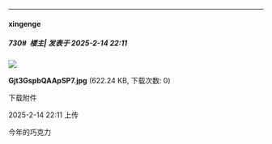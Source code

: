 ﻿
*****

####  xingenge  
##### 730#         楼主| 发表于 2025-2-14 22:11

<img src="https://img.saraba1st.com/forum/202502/14/221106h7aq07l40l0l7aa6.jpg" referrerpolicy="no-referrer">

<strong>Gjt3GspbQAApSP7.jpg</strong> (622.24 KB, 下载次数: 0)

下载附件

2025-2-14 22:11 上传

今年的巧克力

